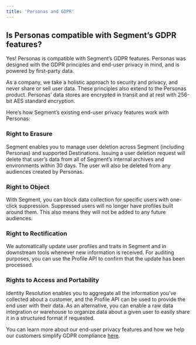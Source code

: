 ```yaml
---
title: 'Personas and GDPR'
---
```


## Is Personas compatible with Segment’s GDPR features?
Yes! Personas is compatible with Segment’s GDPR features. Personas was designed with the GDPR principles and end-user privacy in mind, and is powered by first-party data.

As a company, we take a holistic approach to security and privacy, and never share or sell user data. These principles also extend to the Personas product. Personas’ data stores are encrypted in transit and at rest with 256-bit AES standard encryption.

Here’s how Segment’s existing end-user privacy features work with Personas:

### Right to Erasure

Segment enables you to manage user deletion across Segment (including Personas) and supported Destinations. Issuing a user deletion request will delete that user’s data from all of Segment’s internal archives and environments within 30 days. The user will also be deleted from any audiences created by Personas.

### Right to Object

With Segment, you can block data collection for specific users with one-click suppression. Suppressed users will no longer have profiles built around them. This also means they will not be added to any future audiences.

### Right to Rectification

We automatically update user profiles and traits in Segment and in downstream tools whenever new information is received. For auditing purposes, you can use the Profile API to confirm that the update has been processed.

### Rights to Access and Portability

Identity Resolution enables you to aggregate all the information you’ve collected about a customer, and the Profile API can be used to provide the end user with their data. As an alternative, you can enable a raw data integration or warehouse to organize data about a given user to easily share it in a structured format if requested.

You can learn more about our end-user privacy features and how we help our customers simplify GDPR compliance [here](https://segment.com/product/gdpr).
